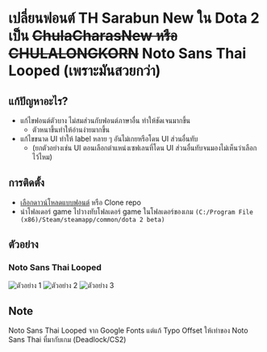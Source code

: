 # เปลี่ยนฟอนต์ TH Sarabun New ใน Dota 2 เป็น ~~ChulaCharasNew หรือ CHULALONGKORN~~ Noto Sans Thai Looped (เพราะมันสวยกว่า)
## แก้ปัญหาอะไร?
- แก้ไขฟอนต์ตัวบาง ไม่สมส่วนกับฟอนต์ภาษาอื่น ทำให้ชัดเจนมากขึ้น
  - ตัวหนาขึ้นทำให้อ่านง่ายมากขึ้น 
- แก้ไขขนาด UI ทำให้ label หลาย ๆ อันไม่เกยหรือโดน UI ส่วนอื่นทับ
  - (ยกตัวอย่างเช่น UI ตอนเลือกตำแหน่งเซฟเลนที่โดน UI ส่วนอื่นทับจนมองไม่เห็นว่าเลือกไว้ไหม)

## การติดตั้ง
- [เลือกดาวน์โหลดแบบฟอนต์](https://github.com/altqx/Dota-Thai-Font/releases) หรือ Clone repo
- นำโฟลเดอร์ game ไปวางทับโฟลเดอร์ game ในโฟลเดอร์ของเกม `(C:/Program File (x86)/Steam/steamapp/common/dota 2 beta)`

## ตัวอย่าง

### Noto Sans Thai Looped
![ตัวอย่าง 1](https://files.catbox.moe/jnxmlo.png)
![ตัวอย่าง 2](https://files.catbox.moe/4z3uh3.png)
![ตัวอย่าง 3](https://files.catbox.moe/o54122.png)

## Note
Noto Sans Thai Looped จาก Google Fonts แต่แก้ Typo Offset ให้เท่าของ Noto Sans Thai ที่มากับเกม (Deadlock/CS2)